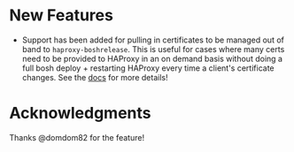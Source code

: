 # New Features

- Support has been added for pulling in certificates to be managed
  out of band to `haproxy-boshrelease`. This is useful for cases where
  many certs need to be provided to HAProxy in an on demand basis without
  doing a full bosh deploy + restarting HAProxy every time a client's
  certificate changes. See the [docs](https://github.com/cloudfoundry-incubator/haproxy-boshrelease/blob/master/docs/external_certs.md) for more details!

# Acknowledgments

Thanks @domdom82 for the feature!
